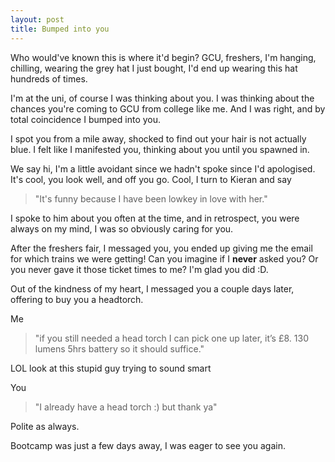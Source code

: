 ```yaml
---
layout: post
title: Bumped into you
---
```


Who would've known this is where it'd begin? GCU, freshers, I'm hanging, chilling, wearing the grey hat I just bought, I'd end up wearing this hat hundreds of times.

I'm at the uni, of course I was thinking about you. I was thinking about the chances you're coming to GCU from college like me. And I was right, and by total coincidence I bumped into you.

I spot you from a mile away, shocked to find out your hair is not actually blue. I felt like I manifested you, thinking about you until you spawned in.

We say hi, I'm a little avoidant since we hadn't spoke since I'd apologised. It's cool, you look well, and off you go. Cool, I turn to Kieran and say

> "It's funny because I have been lowkey in love with her."

I spoke to him about you often at the time, and in retrospect, you were always on my mind, I was so obviously caring for you.

After the freshers fair, I messaged you, you ended up giving me the email for which trains we were getting! Can you imagine if I <b>never</b> asked you? Or you never gave it those ticket times to me? I'm glad you did :D.

Out of the kindness of my heart, I messaged you a couple days later, offering to buy you a headtorch.

Me
> "if you still needed a head torch I can pick one up later, it’s £8. 130 lumens 5hrs battery so it should suffice."

LOL look at this stupid guy trying to sound smart

You
> "I already have a head torch :) but thank ya"

Polite as always.

Bootcamp was just a few days away, I was eager to see you again.